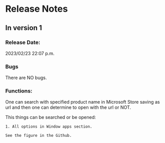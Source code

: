 # Release Notes
## In version 1
### Release Date:
2023/02/23 22:07 p.m.
### Bugs
There are NO bugs.
### Functions:
One can search with specified product name in Microsoft Store saving as url and then one can determine to open with the url or NOT.

This things can be searched or be opened:

    1. All options in Window apps section.
    
    See the figure in the Github.
    
